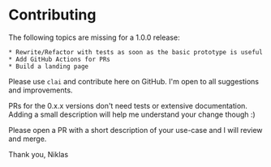 # Contributing

The following topics are missing for a 1.0.0 release:

```
* Rewrite/Refactor with tests as soon as the basic prototype is useful
* Add GitHub Actions for PRs
* Build a landing page
```

Please use `clai` and contribute here on GitHub. I'm open to all suggestions and improvements.

PRs for the 0.x.x versions don't need tests or extensive documentation. Adding a small description will help me understand your change though :)

Please open a PR with a short description of your use-case and I will review and merge.

Thank you,
Niklas
